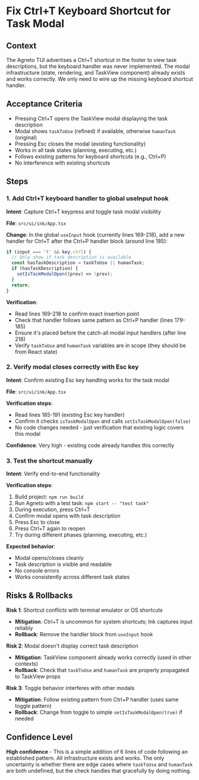 # Fix Ctrl+T Keyboard Shortcut for Task Modal

## Context
The Agneto TUI advertises a Ctrl+T shortcut in the footer to view task descriptions, but the keyboard handler was never implemented. The modal infrastructure (state, rendering, and TaskView component) already exists and works correctly. We only need to wire up the missing keyboard shortcut handler.

## Acceptance Criteria
- Pressing Ctrl+T opens the TaskView modal displaying the task description
- Modal shows `taskToUse` (refined) if available, otherwise `humanTask` (original)
- Pressing Esc closes the modal (existing functionality)
- Works in all task states (planning, executing, etc.)
- Follows existing patterns for keyboard shortcuts (e.g., Ctrl+P)
- No interference with existing shortcuts

## Steps

### 1. Add Ctrl+T keyboard handler to global useInput hook
**Intent**: Capture Ctrl+T keypress and toggle task modal visibility

**File**: `src/ui/ink/App.tsx`

**Change**: In the global `useInput` hook (currently lines 169-218), add a new handler for Ctrl+T after the Ctrl+P handler block (around line 185):

```typescript
if (input === 't' && key.ctrl) {
  // Only show if task description is available
  const hasTaskDescription = taskToUse || humanTask;
  if (hasTaskDescription) {
    setIsTaskModalOpen((prev) => !prev);
  }
  return;
}
```

**Verification**: 
- Read lines 169-218 to confirm exact insertion point
- Check that handler follows same pattern as Ctrl+P handler (lines 179-185)
- Ensure it's placed before the catch-all modal input handlers (after line 218)
- Verify `taskToUse` and `humanTask` variables are in scope (they should be from React state)

### 2. Verify modal closes correctly with Esc key
**Intent**: Confirm existing Esc key handling works for the task modal

**File**: `src/ui/ink/App.tsx`

**Verification steps**:
- Read lines 185-191 (existing Esc key handler)
- Confirm it checks `isTaskModalOpen` and calls `setIsTaskModalOpen(false)`
- No code changes needed - just verification that existing logic covers this modal

**Confidence**: Very high - existing code already handles this correctly

### 3. Test the shortcut manually
**Intent**: Verify end-to-end functionality

**Verification steps**:
1. Build project: `npm run build`
2. Run Agneto with a test task: `npm start -- "test task"`
3. During execution, press Ctrl+T
4. Confirm modal opens with task description
5. Press Esc to close
6. Press Ctrl+T again to reopen
7. Try during different phases (planning, executing, etc.)

**Expected behavior**:
- Modal opens/closes cleanly
- Task description is visible and readable
- No console errors
- Works consistently across different task states

## Risks & Rollbacks

**Risk 1**: Shortcut conflicts with terminal emulator or OS shortcuts
- **Mitigation**: Ctrl+T is uncommon for system shortcuts; Ink captures input reliably
- **Rollback**: Remove the handler block from `useInput` hook

**Risk 2**: Modal doesn't display correct task description
- **Mitigation**: TaskView component already works correctly (used in other contexts)
- **Rollback**: Check that `taskToUse` and `humanTask` are properly propagated to TaskView props

**Risk 3**: Toggle behavior interferes with other modals
- **Mitigation**: Follow existing pattern from Ctrl+P handler (uses same toggle pattern)
- **Rollback**: Change from toggle to simple `setIsTaskModalOpen(true)` if needed

## Confidence Level
**High confidence** - This is a simple addition of 6 lines of code following an established pattern. All infrastructure exists and works. The only uncertainty is whether there are edge cases where `taskToUse` and `humanTask` are both undefined, but the check handles that gracefully by doing nothing.

